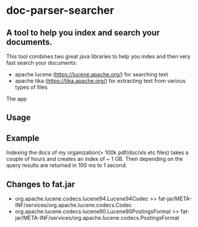 # doc-parser-searcher

## A tool to help you index and search your documents.

This tool combines two great java libraries to help you index and then very fast search your documents:

* apache lucene (https://lucene.apache.org/) for searching text
* apache tika (https://tika.apache.org/) for extracting text from various types of files

The app 

## Usage


## Example

Indexing the docs of my organization(> 100k pdf/doc/xls etc files) takes a couple of hours and creates an index of ~ 1 GB. 
Then depending on the query results are returned in 100 ms to 1 second.  


## Changes to fat.jar

- org.apache.lucene.codecs.lucene94.Lucene94Codec >> fat-jar/META-INF/services/org.apache.lucene.codecs.Codec
- org.apache.lucene.codecs.lucene90.Lucene90PostingsFormat >> fat-jar/META-INF/services/org.apache.lucene.codecs.PostingsFormat